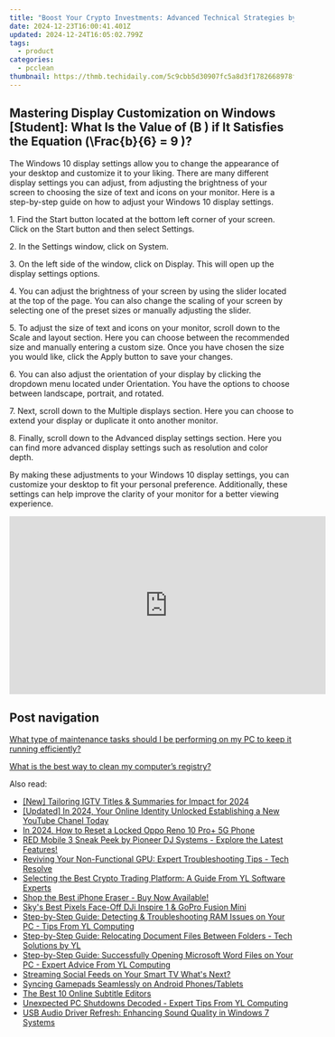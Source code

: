 ```yaml
---
title: "Boost Your Crypto Investments: Advanced Technical Strategies by YL Software"
date: 2024-12-23T16:00:41.401Z
updated: 2024-12-24T16:05:02.799Z
tags:
  - product
categories:
  - pcclean
thumbnail: https://thmb.techidaily.com/5c9cbb5d30907fc5a8d3f1782668978fcf6f103cacbe9ad11043aa91ad5ce8d7.jpg
---
```


## Mastering Display Customization on Windows [Student]: What Is the Value of \(B \) if It Satisfies the Equation \(\Frac{b}{6} = 9 \)?

The Windows 10 display settings allow you to change the appearance of your desktop and customize it to your liking. There are many different display settings you can adjust, from adjusting the brightness of your screen to choosing the size of text and icons on your monitor. Here is a step-by-step guide on how to adjust your Windows 10 display settings. 

1\. Find the Start button located at the bottom left corner of your screen. Click on the Start button and then select Settings.

2\. In the Settings window, click on System.

3\. On the left side of the window, click on Display. This will open up the display settings options. 

4\. You can adjust the brightness of your screen by using the slider located at the top of the page. You can also change the scaling of your screen by selecting one of the preset sizes or manually adjusting the slider.

5\. To adjust the size of text and icons on your monitor, scroll down to the Scale and layout section. Here you can choose between the recommended size and manually entering a custom size. Once you have chosen the size you would like, click the Apply button to save your changes.

6\. You can also adjust the orientation of your display by clicking the dropdown menu located under Orientation. You have the options to choose between landscape, portrait, and rotated.

7\. Next, scroll down to the Multiple displays section. Here you can choose to extend your display or duplicate it onto another monitor.

8\. Finally, scroll down to the Advanced display settings section. Here you can find more advanced display settings such as resolution and color depth. 

By making these adjustments to your Windows 10 display settings, you can customize your desktop to fit your personal preference. Additionally, these settings can help improve the clarity of your monitor for a better viewing experience.

<!-- affiliate ads begin -->
<iframe width="560" height="315" src="https://www.youtube.com/embed/P6Wfzj6YNDM?si=WRZQD9zCdQ1_tW1b" title="YouTube video player" frameborder="0" allow="accelerometer; autoplay; clipboard-write; encrypted-media; gyroscope; picture-in-picture; web-share" referrerpolicy="strict-origin-when-cross-origin" allowfullscreen></iframe>
<!-- affiliate ads end -->

## Post navigation

[What type of maintenance tasks should I be performing on my PC to keep it running efficiently?](https://tools.techidaily.com/pcclean/products/)

[What is the best way to clean my computer’s registry?](https://tools.techidaily.com/pcclean/products/)

<ins class="adsbygoogle"
     style="display:block"
     data-ad-format="autorelaxed"
     data-ad-client="ca-pub-7571918770474297"
     data-ad-slot="1223367746"></ins>

<ins class="adsbygoogle"
     style="display:block"
     data-ad-client="ca-pub-7571918770474297"
     data-ad-slot="8358498916"
     data-ad-format="auto"
     data-full-width-responsive="true"></ins>

<span class="atpl-alsoreadstyle">Also read:</span>
<div><ul>
<li><a href="https://instagram-clips.techidaily.com/new-tailoring-igtv-titles-and-summaries-for-impact-for-2024/"><u>[New] Tailoring IGTV Titles & Summaries for Impact for 2024</u></a></li>
<li><a href="https://youtube-blog.techidaily.com/ed-in-2024-your-online-identity-unlocked-establishing-a-new-youtube-chanel-today/"><u>[Updated] In 2024, Your Online Identity Unlocked Establishing a New YouTube Chanel Today</u></a></li>
<li><a href="https://easy-unlock-android.techidaily.com/in-2024-how-to-reset-a-locked-oppo-reno-10-proplus-5g-phone-by-drfone-android/"><u>In 2024, How to Reset a Locked Oppo Reno 10 Pro+ 5G Phone</u></a></li>
<li><a href="https://discover-amazing.techidaily.com/red-mobile-3-sneak-peek-by-pioneer-dj-systems-explore-the-latest-features/"><u>RED Mobile 3 Sneak Peek by Pioneer DJ Systems - Explore the Latest Features!</u></a></li>
<li><a href="https://discover-amazing.techidaily.com/reviving-your-non-functional-gpu-expert-troubleshooting-tips-tech-resolve/"><u>Reviving Your Non-Functional GPU: Expert Troubleshooting Tips - Tech Resolve</u></a></li>
<li><a href="https://discover-amazing.techidaily.com/selecting-the-best-crypto-trading-platform-a-guide-from-yl-software-experts/"><u>Selecting the Best Crypto Trading Platform: A Guide From YL Software Experts</u></a></li>
<li><a href="https://data-safeguard.techidaily.com/1721266036323-shop-the-best-iphone-eraser-buy-now-available/"><u>Shop the Best iPhone Eraser - Buy Now Available!</u></a></li>
<li><a href="https://extra-tips.techidaily.com/skys-best-pixels-face-off-dji-inspire-1-and-gopro-fusion-mini/"><u>Sky's Best Pixels Face-Off DJi Inspire 1 & GoPro Fusion Mini</u></a></li>
<li><a href="https://discover-amazing.techidaily.com/step-by-step-guide-detecting-and-troubleshooting-ram-issues-on-your-pc-tips-from-yl-computing/"><u>Step-by-Step Guide: Detecting & Troubleshooting RAM Issues on Your PC - Tips From YL Computing</u></a></li>
<li><a href="https://discover-amazing.techidaily.com/step-by-step-guide-relocating-document-files-between-folders-tech-solutions-by-yl/"><u>Step-by-Step Guide: Relocating Document Files Between Folders - Tech Solutions by YL</u></a></li>
<li><a href="https://discover-amazing.techidaily.com/step-by-step-guide-successfully-opening-microsoft-word-files-on-your-pc-expert-advice-from-yl-computing/"><u>Step-by-Step Guide: Successfully Opening Microsoft Word Files on Your PC - Expert Advice From YL Computing</u></a></li>
<li><a href="https://facebook-video-content.techidaily.com/streaming-social-feeds-on-your-smart-tv-whats-next/"><u>Streaming Social Feeds on Your Smart TV What's Next?</u></a></li>
<li><a href="https://games-able.techidaily.com/syncing-gamepads-seamlessly-on-android-phonestablets/"><u>Syncing Gamepads Seamlessly on Android Phones/Tablets</u></a></li>
<li><a href="https://article-posts.techidaily.com/the-best-10-online-subtitle-editors/"><u>The Best 10 Online Subtitle Editors</u></a></li>
<li><a href="https://discover-amazing.techidaily.com/unexpected-pc-shutdowns-decoded-expert-tips-from-yl-computing/"><u>Unexpected PC Shutdowns Decoded - Expert Tips From YL Computing</u></a></li>
<li><a href="https://win-dash.techidaily.com/usb-audio-driver-refresh-enhancing-sound-quality-in-windows-7-systems/"><u>USB Audio Driver Refresh: Enhancing Sound Quality in Windows 7 Systems</u></a></li>
</ul></div>

